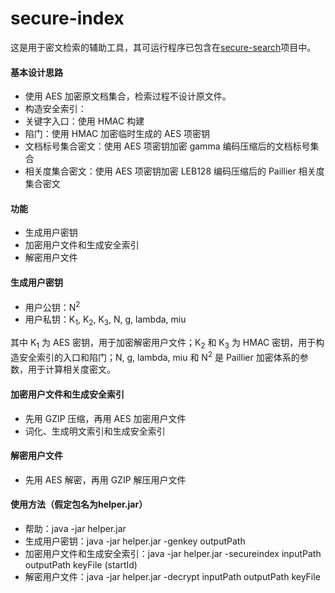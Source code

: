 # secure-index
这是用于密文检索的辅助工具，其可运行程序已包含在[secure-search](https://github.com/7hat/secure-search)项目中。
#### 基本设计思路
- 使用 AES 加密原文档集合，检索过程不设计原文件。
- 构造安全索引：
 - 关键字入口：使用 HMAC 构建
 - 陷门：使用 HMAC 加密临时生成的 AES 项密钥
 - 文档标号集合密文：使用 AES 项密钥加密 gamma 编码压缩后的文档标号集合
 - 相关度集合密文：使用 AES 项密钥加密 LEB128 编码压缩后的 Paillier 相关度集合密文

#### 功能
- 生成用户密钥
- 加密用户文件和生成安全索引
- 解密用户文件

#### 生成用户密钥
- 用户公钥：N<sup>2</sup>
- 用户私钥：K<sub>1</sub>, K<sub>2</sub>, K<sub>3</sub>, N, g, lambda, miu

其中 K<sub>1</sub> 为 AES 密钥，用于加密解密用户文件；K<sub>2</sub> 和 K<sub>3</sub> 为 HMAC 密钥，用于构造安全索引的入口和陷门；N, g, lambda, miu 和 N<sup>2</sup> 是 Paillier 加密体系的参数，用于计算相关度密文。

#### 加密用户文件和生成安全索引
- 先用 GZIP 压缩，再用 AES 加密用户文件
- 词化、生成明文索引和生成安全索引

#### 解密用户文件
- 先用 AES 解密，再用 GZIP 解压用户文件

#### 使用方法（假定包名为helper.jar）
- 帮助：java -jar helper.jar
- 生成用户密钥：java -jar helper.jar -genkey outputPath
- 加密用户文件和生成安全索引：java -jar helper.jar -secureindex inputPath outputPath keyFile (startId)
- 解密用户文件：java -jar helper.jar -decrypt inputPath outputPath keyFile
